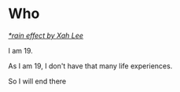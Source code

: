 <script defer src="rain.js"></script>

# Who

<u>*&ast;rain effect  by [Xah Lee](http://xahlee.info/js/js_raining_hearts.html)*</u>

I am 19. 

As I am 19, I don't have that many life experiences.

So I will end there
